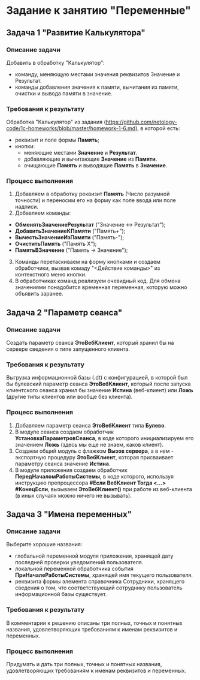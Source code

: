 # Задание к занятию "Переменные"

## Задача 1 "Развитие Калькулятора"

### Описание задачи

Добавить в обработку "Калькулятор":
- команду, меняющую местами значения реквизитов Значение и Результат.
- команды добавления значения к памяти, вычитания из памяти, очистки и вывода памяти в значение.

### Требования к результату
Обработка "Калькулятор" из задания (https://github.com/netology-code/1c-homeworks/blob/master/homework-1-6.md), в которой есть:
* реквизит и поле формы **Память**;
* кнопки:
  * меняющие местами **Значение** и **Результат**.
  * добавляющие и вычитающие **Значение** из **Памяти**.
  * очищающие **Память** и выводящие **Память** в **Значение**.

### Процесс выполнения

1. Добавляем в обработку реквизит **Память** (Число разумной точности) и переносим его на форму как поле ввода или поле надписи.
2. Добавляем команды:
* **ОбменятьЗначениеРезультат** ("Значение <-> Результат");
* **ДобавитьЗначениеКПамяти** ("Память+");
* **ВычестьЗначениеИзПамяти** ("Память-");
* **ОчиститьПамять** ("Память Х");
* **ПамятьВЗначение** ("Память -> Значение");
3. Команды перетаскиваем на форму кнопками и создаем обработчики, вызвав комаду "<Действие команды>" из контекстного меню кнопки.
4. В обработчиках команд реализуем очевидный код. Для обмена значениями понадобится временная переменная, которую можно объявить заранее.

## Задача 2 "Параметр сеанса"

### Описание задачи
Создать параметр сеанса **ЭтоВебКлиент**, который хранил бы на сервере сведения о типе запущенного клиента.

### Требования к результату
Выгрузка информационной базы (.dt) с конфигурацией, в которой был бы булевский параметр сеанса **ЭтоВебКлиент**, который после запуска клиентского сеанса хранил бы значение **Истина** (веб-клиент) или **Ложь** (другие типы клиентов или вообще без клиента).

### Процесс выполнения

1. Добавляем параметр сеанса **ЭтоВебКлиент** типа **Булево**.
2. В модуле сеанса создаем обработчик **УстановкаПараметровСеанса**, в коде которого инициализируем его значением **Ложь** (здесь мы еще не знаем, каков клиент).
3. Создаем общий модуль с флажком **Вызов сервера**, а в нем - экспортную процедуру **ЭтоВебКлиент**, которая присваивает параметру сеанса значение **Истина**.
4. В модуле приложения создаем обработчик **ПередНачаломРаботыСистемы**, в коде которого, используя инструкцию препроцессора **#Если ВебКлиент Тогда <...> #КонецЕсли**, вызываем **ЭтоВебКлиент()** при работе из веб-клиента (в иных случаях можно ничего не вызывать).

## Задача 3 "Имена переменных"

### Описание задачи
Выберите хорошие названия:
- глобальной переменной модуля приложения, хранящей дату последней проверки уведомлений пользователя.
- локальной переменной обработчика события **ПриНачалеРаботыСистемы**, хранящей имя текущего пользователя.
- реквизита формы элемента справочника Сотрудники, хранящего сведения о том, что соответствующий сотруднику пользователь информационной базы существует. 

### Требования к результату
В комментарии к решению описаны три полных, точных и понятных названия, удовлетворяющих требованиям к именам реквизитов и переменных.

### Процесс выполнения
Придумать и дать три полных, точных и понятных названия, удовлетворяющих требованиям к именам реквизитов и переменных.
